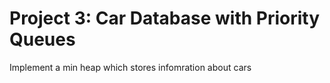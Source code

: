 # Project 3: Car Database with Priority Queues

Implement a min heap which stores infomration about cars
